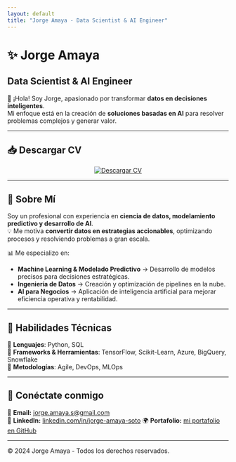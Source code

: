 ```yaml
---
layout: default
title: "Jorge Amaya - Data Scientist & AI Engineer"
---
```


# ✨ **Jorge Amaya**  
## Data Scientist & AI Engineer  

👋 ¡Hola! Soy Jorge, apasionado por transformar **datos en decisiones inteligentes**.  
Mi enfoque está en la creación de **soluciones basadas en AI** para resolver problemas complejos y generar valor.

---

## 📥 **Descargar CV**
<p align="center">
  <a href="https://github.com/kokit0/CV/raw/main/CV_Data_Science_AI_Engineer_Jorge_Amaya.pdf" target="_blank">
    <img src="https://img.shields.io/badge/%F0%9F%93%83%20DESCARGAR%20CV-Azul?style=for-the-badge&logo=Adobe-Acrobat-Reader&logoColor=white" alt="Descargar CV">
  </a>
</p>

---

## 📄 **Sobre Mí**
Soy un profesional con experiencia en **ciencia de datos, modelamiento predictivo y desarrollo de AI**.  
💡 Me motiva **convertir datos en estrategias accionables**, optimizando procesos y resolviendo problemas a gran escala.  

📊 Me especializo en:  
- **Machine Learning & Modelado Predictivo** → Desarrollo de modelos precisos para decisiones estratégicas.  
- **Ingeniería de Datos** → Creación y optimización de pipelines en la nube.  
- **AI para Negocios** → Aplicación de inteligencia artificial para mejorar eficiencia operativa y rentabilidad.  

---

## 🎯 **Habilidades Técnicas**
📌 **Lenguajes**: Python, SQL  
📌 **Frameworks & Herramientas**: TensorFlow, Scikit-Learn, Azure, BigQuery, Snowflake  
📌 **Metodologías**: Agile, DevOps, MLOps  

---

## 🔗 **Conéctate conmigo**
💌 **Email:** [jorge.amaya.s@gmail.com](mailto:jorge.amaya.s@gmail.com)  
🔗 **LinkedIn:** [linkedin.com/in/jorge-amaya-soto]([https://linkedin.com/in/tuusuario](https://www.linkedin.com/in/jorge-amaya-soto/))  
🌍 **Portafolio:** [mi portafolio en GitHub]([https://tuportafolio.com](https://github.com/Kokit0?tab=repositories&q=&type=&language=&sort=stargazers))  

---

© 2024 Jorge Amaya - Todos los derechos reservados.
